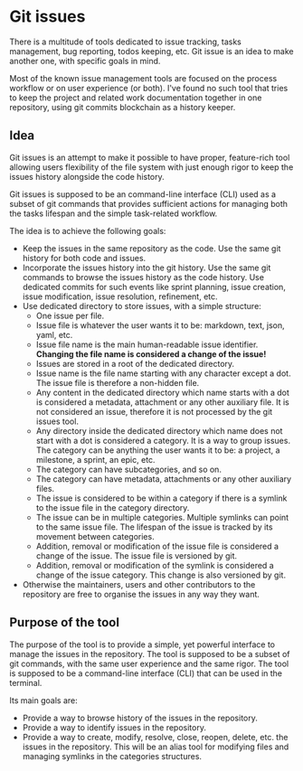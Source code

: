 Git issues
==========

There is a multitude of tools dedicated to issue tracking, tasks management, bug
reporting, todos keeping, etc. Git issue is an idea to make another one, with
specific goals in mind.

Most of the known issue management tools are focused on the process workflow or
on user experience (or both). I've found no such tool that tries to keep the
project and related work documentation together in one repository, using git
commits blockchain as a history keeper.

Idea
----

Git issues is an attempt to make it possible to have proper, feature-rich tool
allowing users flexibility of the file system with just enough rigor to keep
the issues history alongside the code history.

Git issues is supposed to be an command-line interface (CLI) used as a subset of
git commands that provides sufficient actions for managing both the tasks
lifespan and the simple task-related workflow.

The idea is to achieve the following goals:

* Keep the issues in the same repository as the code. Use the same git history
  for both code and issues.
* Incorporate the issues history into the git history. Use the same git
  commands to browse the issues history as the code history. Use dedicated
  commits for such events like sprint planning, issue creation, issue
  modification, issue resolution, refinement, etc.
* Use dedicated directory to store issues, with a simple structure:
  - One issue per file.
  - Issue file is whatever the user wants it to be: markdown, text, json, yaml,
    etc.
  - Issue file name is the main human-readable issue identifier. **Changing the
    file name is considered a change of the issue!**
  - Issues are stored in a root of the dedicated directory.
  - Issue name is the file name starting with any character except a dot. The
    issue file is therefore a non-hidden file.
  - Any content in the dedicated directory which name starts with a dot is
    considered a metadata, attachment or any other auxiliary file. It is not
    considered an issue, therefore it is not processed by the git issues tool.
  - Any directory inside the dedicated directory which name does not start with
    a dot is considered a category. It is a way to group issues. The category
    can be anything the user wants it to be: a project, a milestone, a sprint,
    an epic, etc.
  - The category can have subcategories, and so on.
  - The category can have metadata, attachments or any other auxiliary files.
  - The issue is considered to be within a category if there is a symlink to
    the issue file in the category directory.
  - The issue can be in multiple categories. Multiple symlinks can point to the
    same issue file. The lifespan of the issue is tracked by its movement
    between categories.
  - Addition, removal or modification of the issue file is considered a change
    of the issue. The issue file is versioned by git.
  - Addition, removal or modification of the symlink is considered a change of
    the issue category. This change is also versioned by git.
* Otherwise the maintainers, users and other contributors to the repository are
  free to organise the issues in any way they want.

Purpose of the tool
-------------------

The purpose of the tool is to provide a simple, yet powerful interface to
manage the issues in the repository. The tool is supposed to be a subset of git
commands, with the same user experience and the same rigor. The tool is supposed
to be a command-line interface (CLI) that can be used in the terminal.

Its main goals are:
* Provide a way to browse history of the issues in the repository.
* Provide a way to identify issues in the repository.
* Provide a way to create, modify, resolve, close, reopen, delete, etc. the
  issues in the repository. This will be an alias tool for modifying files and
  managing symlinks in the categories structures.
